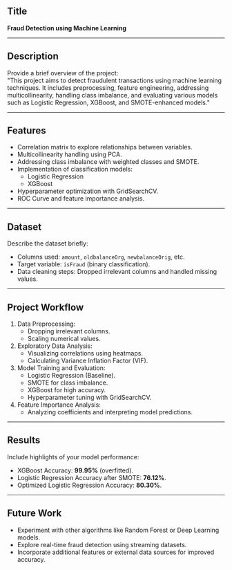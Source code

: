 ## **Title**
**Fraud Detection using Machine Learning**

---

## **Description**
Provide a brief overview of the project:  
"This project aims to detect fraudulent transactions using machine learning techniques. It includes preprocessing, feature engineering, addressing multicollinearity, handling class imbalance, and evaluating various models such as Logistic Regression, XGBoost, and SMOTE-enhanced models."

---

## **Features**
- Correlation matrix to explore relationships between variables.
- Multicollinearity handling using PCA.
- Addressing class imbalance with weighted classes and SMOTE.
- Implementation of classification models:
  - Logistic Regression
  - XGBoost
- Hyperparameter optimization with GridSearchCV.
- ROC Curve and feature importance analysis.

---

## **Dataset**
Describe the dataset briefly:
- Columns used: `amount`, `oldbalanceOrg`, `newbalanceOrig`, etc.
- Target variable: `isFraud` (binary classification).
- Data cleaning steps: Dropped irrelevant columns and handled missing values.

---

## **Project Workflow**
1. Data Preprocessing:
   - Dropping irrelevant columns.
   - Scaling numerical values.
2. Exploratory Data Analysis:
   - Visualizing correlations using heatmaps.
   - Calculating Variance Inflation Factor (VIF).
3. Model Training and Evaluation:
   - Logistic Regression (Baseline).
   - SMOTE for class imbalance.
   - XGBoost for high accuracy.
   - Hyperparameter tuning with GridSearchCV.
4. Feature Importance Analysis:
   - Analyzing coefficients and interpreting model predictions.

---

## **Results**
Include highlights of your model performance:
- XGBoost Accuracy: **99.95%** (overfitted).
- Logistic Regression Accuracy after SMOTE: **76.12%**.
- Optimized Logistic Regression Accuracy: **80.30%**.

---

## **Future Work**
- Experiment with other algorithms like Random Forest or Deep Learning models.
- Explore real-time fraud detection using streaming datasets.
- Incorporate additional features or external data sources for improved accuracy.
